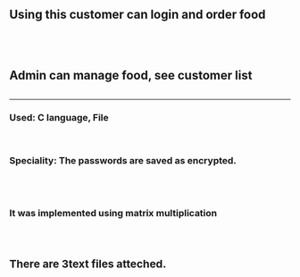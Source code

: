 <h2>Using this customer can login and order food<h2><br>
<h2>Admin can manage food, see customer list<h2><hr>
<h3>Used: C language, File</h1><br>
<h3><b>Speciality: The passwords are saved as encrypted.<b><h3><br>
<h4>It was implemented using matrix multiplication<h4><br>
<h3>There are 3text files atteched.</h3>
